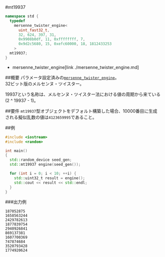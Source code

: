 #mt19937
```cpp
namespace std {
  typedef
    mersenne_twister_engine<
      uint_fast32_t,
      32, 624, 397, 31,
      0x9908b0df, 11, 0xffffffff, 7,
      0x9d2c5680, 15, 0xefc60000, 18, 1812433253
    >
  mt19937;
}
```
* mersenne_twister_engine[link ./mersenne_twister_engine.md]

##概要
パラメータ設定済みの[`mersenne_twister_engine`](./mersenne_twister_engine.md)。  
32ビット版のメルセンヌ・ツイスター。  
  
19937という名称は、メルセンヌ・ツイスター法における値の周期から来ている(2 ^ 19937 - 1)。  


##要件
`mt19937`型オブジェクトをデフォルト構築した場合、10000番目に生成される擬似乱数の値は`4123659995`であること。


##例
```cpp
#include <iostream>
#include <random>

int main()
{
  std::random_device seed_gen;
  std::mt19937 engine(seed_gen());

  for (int i = 0; i < 10; ++i) {
    std::uint32_t result = engine();
    std::cout << result << std::endl;
  }
}
```

###出力例
```
187052875
1658563244
2429782613
1877839754
2940926841
869137381
1607700369
747874684
3520793428
1774920624
```

